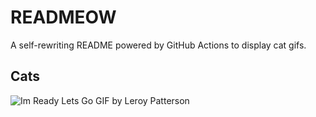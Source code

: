 # READMEOW

A self-rewriting README powered by GitHub Actions to display cat gifs.

## Cats

![Im Ready Lets Go GIF by Leroy Patterson](https://media3.giphy.com/media/CjmvTCZf2U3p09Cn0h/200.gif?cid=9acd02dajulzparn06m2zvlp62rjsnwgjkpb1ecb1wdq3e39&ep=v1_gifs_search&rid=200.gif&ct=g)
